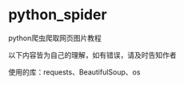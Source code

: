 # python_spider


python爬虫爬取网页图片教程


以下内容皆为自己的理解，如有错误，请及时告知作者


使用的库：requests、BeautifulSoup、os








